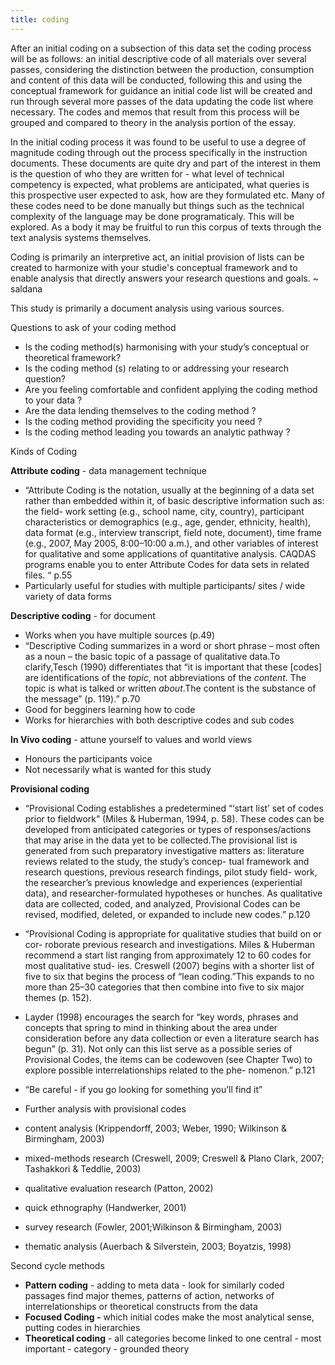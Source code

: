 ```yaml
---
title: coding
---
```


After an initial coding on a subsection of this data set the coding process will be as follows: an initial descriptive code of all materials over several passes, considering the distinction between the production, consumption and content of this data will be conducted, following this and using the conceptual framework for guidance an initial code list will be created and run through several more passes of the data updating the code list where necessary. The codes and memos that result from this process will be grouped and compared to theory in the analysis portion of the essay. 

In the initial coding process it was found to be useful to use a degree of magnitude coding through out the process specifically in the instruction documents. These documents are quite dry and part of the interest in them is the question of who they are written for - what level of technical competency is expected, what problems are anticipated, what queries is this prospective user expected to ask, how are they formulated etc. Many of these codes need to be done manually but things such as the technical complexity of the language may be done programaticaly. This will be explored. As a body it may be fruitful to run this corpus of texts through the text analysis systems themselves.  


 Coding is primarily an interpretive act, an initial provision of lists can be created to harmonize with your studie's conceptual framework and to enable analysis that directly answers your research questions and goals. ~ saldana

This study is primarily a document analysis using various sources.      

Questions to ask of your coding method 

-   Is the coding method(s) harmonising with your study’s conceptual or theoretical framework?
-   Is the coding method (s) relating to or addressing your research question?
-   Are you feeling comfortable and confident applying the coding method to your data ? 
-   Are the data lending themselves to the coding method ? 
-   Is the coding method providing the specificity you need ?
-   Is the coding method leading you towards an analytic pathway ?

Kinds of Coding

**Attribute coding** \- data management technique 

-   “Attribute Coding is the notation, usually at the beginning of a data set rather than embedded within it, of basic descriptive information such as: the field- work setting (e.g., school name, city, country), participant characteristics or demographics (e.g., age, gender, ethnicity, health), data format (e.g., interview transcript, field note, document), time frame (e.g., 2007, May 2005, 8:00–10:00 a.m.), and other variables of interest for qualitative and some applications of quantitative analysis. CAQDAS programs enable you to enter Attribute Codes for data sets in related files. “ p.55 
-   Particularly useful for studies with multiple participants/ sites / wide variety of data forms

**Descriptive coding** - for document 

-   Works when you have multiple sources (p.49)
-   “Descriptive Coding summarizes in a word or short phrase – most often as a noun – the basic topic of a passage of qualitative data.To clarify,Tesch (1990) differentiates that “it is important that these \[codes\] are identifications of the _topic_, not abbreviations of the _content_. The topic is what is talked or written _about_.The content is the substance of the message” (p. 119).” p.70
-   Good for begginers learning how to code
-   Works for hierarchies with both descriptive codes and sub codes


 **In Vivo coding**  - attune yourself to values and world views

-   Honours the participants voice 
-   Not necessarily what is wanted for this study


**Provisional coding** 

-   “Provisional Coding establishes a predetermined “‘start list’ set of codes prior to fieldwork” (Miles & Huberman, 1994, p. 58). These codes can be developed from anticipated categories or types of responses/actions that may arise in the data yet to be collected.The provisional list is generated from such preparatory investigative matters as: literature reviews related to the study, the study’s concep- tual framework and research questions, previous research findings, pilot study field- work, the researcher’s previous knowledge and experiences (experiential data), and researcher-formulated hypotheses or hunches. As qualitative data are collected, coded, and analyzed, Provisional Codes can be revised, modified, deleted, or expanded to include new codes.” p.120
-   “Provisional Coding is appropriate for qualitative studies that build on or cor- roborate previous research and investigations. Miles & Huberman recommend a start list ranging from approximately 12 to 60 codes for most qualitative stud- ies. Creswell (2007) begins with a shorter list of five to six that begins the process of “lean coding.”This expands to no more than 25–30 categories that then combine into five to six major themes (p. 152). 

-   Layder (1998) encourages the search for “key words, phrases and concepts that spring to mind in thinking about the area under consideration before any data collection or even a literature search has begun” (p. 31). Not only can this list serve as a possible series of Provisional Codes, the items can be codewoven (see Chapter Two) to explore possible interrelationships related to the phe- nomenon.” p.121

-   “Be careful - if you go looking for something you’ll find it”
-   Further analysis with provisional codes 

-   content analysis (Krippendorff, 2003; Weber, 1990; Wilkinson & Birmingham, 2003) 
-   mixed-methods research (Creswell, 2009; Creswell & Plano Clark, 2007; Tashakkori & Teddlie, 2003) 
-   qualitative evaluation research (Patton, 2002) 
-   quick ethnography (Handwerker, 2001) 
-   survey research (Fowler, 2001;Wilkinson & Birmingham, 2003) 
-   thematic analysis (Auerbach & Silverstein, 2003; Boyatzis, 1998)


Second cycle methods 

-   **Pattern coding** - adding to meta data - look for similarly coded passages find major themes, patterns of action, networks of interrelationships or theoretical constructs from the data
-   **Focused Coding -** which initial codes make the most analytical sense, putting codes in hierarchies
-   **Theoretical coding** - all categories become linked to one central - most important - category - grounded theory